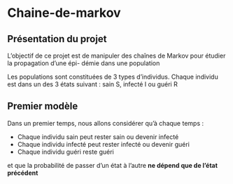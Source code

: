 # Chaine-de-markov

## Présentation du projet
<p>
  L’objectif de ce projet est de manipuler des chaînes de Markov pour étudier la propagation d’une épi-
démie dans une population
  </p>
  <p> 
Les populations sont constituées de 3 types d’individus. Chaque individu est dans un
des 3 états suivant : sain S, infecté I ou guéri R
  </p>
  
  ## Premier modèle 
  Dans un premier temps, nous allons considérer qu’à chaque temps :
  <ul> 
  <li> Chaque individu sain peut rester sain ou devenir infecté </li>
  <li> Chaque individu infecté peut rester infecté ou devenir guéri </li>
  <li> Chaque individu guéri reste guéri </li>
  </ul>
  et que la probabilité de passer d’un état à l’autre <Strong >ne dépend que de l’état précédent </Strong>
